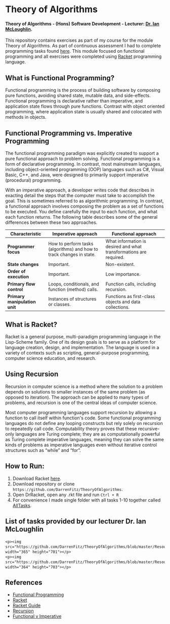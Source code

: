 # Theory of Algorithms
#### Theory of Algorithms - (Hons) Software Development - Lecturer: [Dr. Ian McLoughlin](https://ianmcloughlin.github.io/).
This repository contains exercises as part of my course for the module Theory of Algorithms. As part of continuous assessment I had to complete programming tasks found [here](https://github.com/DarrenFitz/TheoryOfAlgorithms/tree/master/Programming_Tasks).  This module focused on functional programming and all exercises were completed using [Racket](https://racket-lang.org/) programming language.

## What is Functional Programming?
Functional programming is the process of building software by composing pure functions, avoiding shared state, mutable data, and side-effects. Functional programming is declarative rather than imperative, and application state flows through pure functions. Contrast with object oriented programming, where application state is usually shared and colocated with methods in objects.

## Functional Programming vs. Imperative Programming
The functional programming paradigm was explicitly created to support a pure functional approach to problem solving. Functional programming is a form of declarative programming. In contrast, most mainstream languages, including object-oriented programming (OOP) languages such as C#, Visual Basic, C++, and Java, were designed to primarily support imperative (procedural) programming.

With an imperative approach, a developer writes code that describes in exacting detail the steps that the computer must take to accomplish the goal. This is sometimes referred to as algorithmic programming. In contrast, a functional approach involves composing the problem as a set of functions to be executed. You define carefully the input to each function, and what each function returns. The following table describes some of the general differences between these two approaches.

| Characteristic | Imperative approach | Functional approach |
| --- | --- | --- | 
| **Programmer focus** | How to perform tasks (algorithms) and how to track changes in state. | What information is desired and what transformations are required. |
| **State changes** | Important. | Non-existent. |
| **Order of execution**| Important. | Low importance. |
| **Primary flow control** | Loops, conditionals, and function (method) calls. | Function calls, including recursion. |
| **Primary manipulation unit** | Instances of structures or classes. | Functions as first-class objects and data collections. |

## What is Racket?
Racket is a general purpose, multi-paradigm programming language in the Lisp-Scheme family. One of its design goals is to serve as a platform for language creation, design, and implementation. The language is used in a variety of contexts such as scripting, general-purpose programming, computer science education, and research.

## Using Recursion
Recursion in computer science is a method where the solution to a problem depends on solutions to smaller instances of the same problem (as opposed to iteration). The approach can be applied to many types of problems, and recursion is one of the central ideas of computer science.

Most computer programming languages support recursion by allowing a function to call itself within function's code. Some functional programming languages do not define any looping constructs but rely solely on recursion to repeatedly call code. Computability theory proves that these recursive-only languages are Turing complete; they are as computationally powerful as Turing complete imperative languages, meaning they can solve the same kinds of problems as imperative languages even without iterative control structures such as “while” and “for”.

## How to Run:
1. Download Racket [here](http://racket-lang.org/download/).
2. Download repository or clone `https://github.com/DarrenFitz/TheoryOfAlgorithms`.
3. Open DrRacket, open any .rkt file and run `Ctrl + R`
4. For convenience I made single folder with all tasks 1-10 together called [AllTasks](https://github.com/DarrenFitz/TheoryOfAlgorithms/tree/master/Programming_Tasks/AllTasks).

## List of tasks provided by our lecturer Dr. Ian McLoughlin
	<p><img src="https://github.com/DarrenFitz/TheoryOfAlgorithms/blob/master/Resources/problems1.PNG" width="365" height="701"></p>
	<p><img src="https://github.com/DarrenFitz/TheoryOfAlgorithms/blob/master/Resources/problems2.PNG" width="364" height="703"></p>

## References
* [Functional Programming](https://medium.com/javascript-scene/master-the-javascript-interview-what-is-functional-programming-7f218c68b3a0)
* [Racket](https://en.wikipedia.org/wiki/Racket_(programming_language))
* [Racket Guide](https://docs.racket-lang.org/reference/)
* [Recursion](https://en.wikipedia.org/wiki/Recursion_(computer_science)) 
* [Functional v Imperative](https://docs.microsoft.com/en-us/dotnet/csharp/programming-guide/concepts/linq/functional-programming-vs-imperative-programming)

